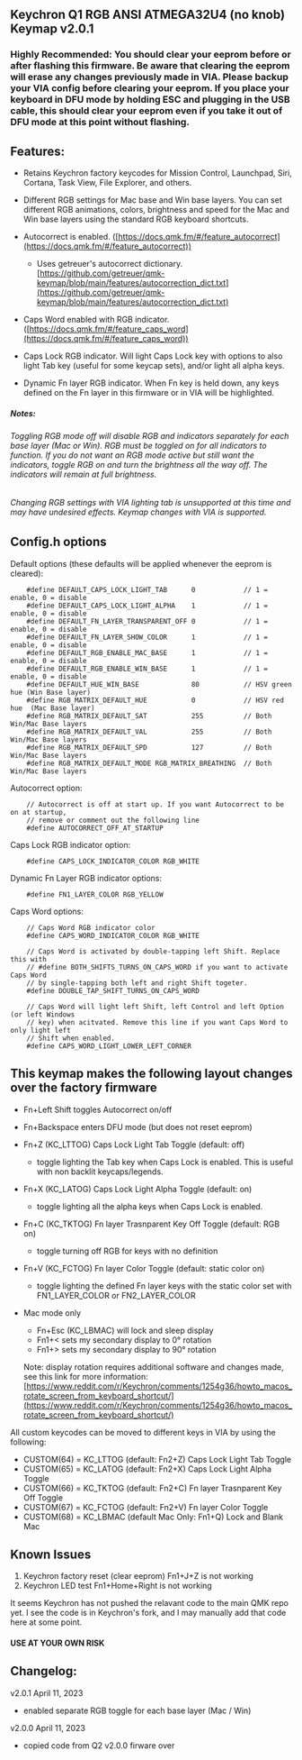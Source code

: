 ## Keychron Q1 RGB ANSI ATMEGA32U4 (no knob) Keymap v2.0.1

### Highly Recommended: You should clear your eeprom before or after flashing this firmware. Be aware that clearing the eeprom will erase any changes previously made in VIA. Please backup your VIA config before clearing your eeprom. If you place your keyboard in DFU mode by holding ESC and plugging in the USB cable, this should clear your eeprom even if you take it out of DFU mode at this point without flashing.

## Features:
- Retains Keychron factory keycodes for Mission Control, Launchpad, Siri, Cortana, Task View, File Explorer, and others.

- Different RGB settings for Mac base and Win base layers. You can set different RGB animations, colors, brightness and speed for the Mac and Win base layers using the standard RGB keyboard shortcuts.

- Autocorrect is enabled. ([https://docs.qmk.fm/#/feature_autocorrect](https://docs.qmk.fm/#/feature_autocorrect))
    - Uses getreuer's autocorrect dictionary.
    [https://github.com/getreuer/qmk-keymap/blob/main/features/autocorrection_dict.txt](https://github.com/getreuer/qmk-keymap/blob/main/features/autocorrection_dict.txt)

- Caps Word enabled with RGB indicator. ([https://docs.qmk.fm/#/feature_caps_word](https://docs.qmk.fm/#/feature_caps_word))

- Caps Lock RGB indicator. Will light Caps Lock key with options to also light Tab key (useful for some keycap sets), and/or light all alpha keys.

- Dynamic Fn layer RGB indicator. When Fn key is held down, any keys defined on the Fn layer in this firmware or in VIA will be highlighted.

##### Notes:

###### Toggling RGB mode off will disable RGB and indicators separately for each base layer (Mac or Win). RGB must be toggled on for all indicators to function. If you do not want an RGB mode active but still want the indicators, toggle RGB on and turn the brightness all the way off. The indicators will remain at full brightness.
###### Changing RGB settings with VIA lighting tab is unsupported at this time and may have undesired effects. Keymap changes with VIA is supported.

## Config.h options

Default options (these defaults will be applied whenever the eeprom is cleared):

```
    #define DEFAULT_CAPS_LOCK_LIGHT_TAB      0            // 1 = enable, 0 = disable
    #define DEFAULT_CAPS_LOCK_LIGHT_ALPHA    1            // 1 = enable, 0 = disable
    #define DEFAULT_FN_LAYER_TRANSPARENT_OFF 0            // 1 = enable, 0 = disable
    #define DEFAULT_FN_LAYER_SHOW_COLOR      1            // 1 = enable, 0 = disable
    #define DEFAULT_RGB_ENABLE_MAC_BASE      1            // 1 = enable, 0 = disable
    #define DEFAULT_RGB_ENABLE_WIN_BASE      1            // 1 = enable, 0 = disable
    #define DEFAULT_HUE_WIN_BASE             80           // HSV green hue (Win Base layer)
    #define RGB_MATRIX_DEFAULT_HUE           0            // HSV red hue  (Mac Base layer)
    #define RGB_MATRIX_DEFAULT_SAT           255          // Both Win/Mac Base layers
    #define RGB_MATRIX_DEFAULT_VAL           255          // Both Win/Mac Base layers
    #define RGB_MATRIX_DEFAULT_SPD           127          // Both Win/Mac Base layers
    #define RGB_MATRIX_DEFAULT_MODE RGB_MATRIX_BREATHING  // Both Win/Mac Base layers
```

Autocorrect option:

```
    // Autocorrect is off at start up. If you want Autocorrect to be on at startup,
    // remove or comment out the following line
    #define AUTOCORRECT_OFF_AT_STARTUP
```

Caps Lock RGB indicator option:

```
    #define CAPS_LOCK_INDICATOR_COLOR RGB_WHITE
```

Dynamic Fn Layer RGB indicator options:

```
    #define FN1_LAYER_COLOR RGB_YELLOW
```

Caps Word options:

```
    // Caps Word RGB indicator color
    #define CAPS_WORD_INDICATOR_COLOR RGB_WHITE
    
    // Caps Word is activated by double-tapping left Shift. Replace this with
    // #define BOTH_SHIFTS_TURNS_ON_CAPS_WORD if you want to activate Caps Word
    // by single-tapping both left and right Shift togeter.
    #define DOUBLE_TAP_SHIFT_TURNS_ON_CAPS_WORD

    // Caps Word will light left Shift, left Control and left Option (or left Windows
    // key) when acitvated. Remove this line if you want Caps Word to only light left
    // Shift when enabled.
    #define CAPS_WORD_LIGHT_LOWER_LEFT_CORNER
```

## This keymap makes the following layout changes over the factory firmware

- Fn+Left Shift toggles Autocorrect on/off
- Fn+Backspace enters DFU mode (but does not reset eeprom)
- Fn+Z (KC_LTTOG) Caps Lock Light Tab Toggle (default: off)
    - toggle lighting the Tab key when Caps Lock is enabled. This is useful with non backlit keycaps/legends.
- Fn+X (KC_LATOG) Caps Lock Light Alpha Toggle (default: on)
    - toggle lighting all the alpha keys when Caps Lock is enabled.
- Fn+C (KC_TKTOG) Fn layer Trasnparent Key Off Toggle (default: RGB on)
    - toggle turning off RGB for keys with no definition
- Fn+V (KC_FCTOG) Fn layer Color Toggle (default: static color on)
    - toggle lighting the defined Fn layer keys with the static color set with FN1_LAYER_COLOR or FN2_LAYER_COLOR

- Mac mode only
    - Fn+Esc (KC_LBMAC) will lock and sleep display
    - Fn1+< sets my secondary display to 0° rotation
    - Fn1+> sets my secondary display to 90° rotation

    Note: display rotation requires additional software and changes made, see this link for more information:
    [https://www.reddit.com/r/Keychron/comments/1254g36/howto_macos_rotate_screen_from_keyboard_shortcut/](https://www.reddit.com/r/Keychron/comments/1254g36/howto_macos_rotate_screen_from_keyboard_shortcut/)

All custom keycodes can be moved to different keys in VIA by using the following:
- CUSTOM(64) = KC_LTTOG (default: Fn2+Z) Caps Lock Light Tab Toggle
- CUSTOM(65) = KC_LATOG (default: Fn2+X) Caps Lock Light Alpha Toggle
- CUSTOM(66) = KC_TKTOG (default: Fn2+C) Fn layer Trasnparent Key Off Toggle
- CUSTOM(67) = KC_FCTOG (default: Fn2+V) Fn layer Color Toggle
- CUSTOM(68) = KC_LBMAC (default Mac Only: Fn1+Q) Lock and Blank Mac

## Known Issues

1. Keychron factory reset (clear eeprom) Fn1+J+Z is not working
2. Keychron LED test Fn1+Home+Right is not working

It seems Keychron has not pushed the relavant code to the main QMK repo yet. I see the code is in Keychron's fork, and I may manually add that code here at some point.


#### USE AT YOUR OWN RISK

## Changelog:

v2.0.1  April 11, 2023
- enabled separate RGB toggle for each base layer (Mac / Win)

v2.0.0  April 11, 2023
- copied code from Q2 v2.0.0 firware over
